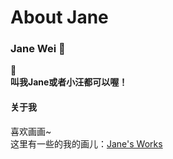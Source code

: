 # About Jane


### Jane Wei  :paw_prints:
:dog:  
**叫我Jane或者小汪都可以喔！**

####  关于我  
喜欢画画~    
这里有一些的我的画儿：[Jane's Works](https://blog.nekolas.cafe/jane-works/)



